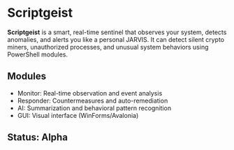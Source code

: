 # Scriptgeist

**Scriptgeist** is a smart, real-time sentinel that observes your system, detects anomalies, and alerts you like a personal JARVIS. It can detect silent crypto miners, unauthorized processes, and unusual system behaviors using PowerShell modules.

## Modules
- Monitor: Real-time observation and event analysis
- Responder: Countermeasures and auto-remediation
- AI: Summarization and behavioral pattern recognition
- GUI: Visual interface (WinForms/Avalonia)

## Status: Alpha
